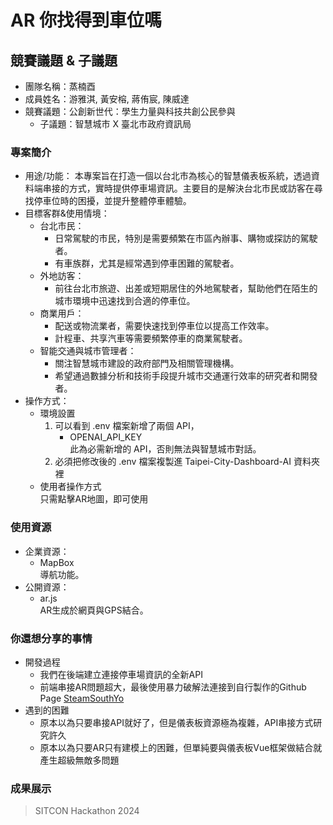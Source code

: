 # AR 你找得到車位嗎

## 競賽議題 & 子議題
- 團隊名稱：蒸楠酉
- 成員姓名：游雅淇, 黃安榕, 蔣侑宸, 陳威達
- 競賽議題：公創新世代：學生力量與科技共創公民參與
    - 子議題：智慧城市 X 臺北市政府資訊局


### 專案簡介
- 用途/功能：
    本專案旨在打造一個以台北市為核心的智慧儀表板系統，透過資料端串接的方式，實時提供停車場資訊。主要目的是解決台北市民或訪客在尋找停車位時的困擾，並提升整體停車體驗。
- 目標客群&使用情境：
    - 台北市民：
      - 日常駕駛的市民，特別是需要頻繁在市區內辦事、購物或探訪的駕駛者。
      - 有車族群，尤其是經常遇到停車困難的駕駛者。
    - 外地訪客：
      - 前往台北市旅遊、出差或短期居住的外地駕駛者，幫助他們在陌生的城市環境中迅速找到合適的停車位。
    - 商業用戶：
      - 配送或物流業者，需要快速找到停車位以提高工作效率。
      - 計程車、共享汽車等需要頻繁停車的商業駕駛者。
    - 智能交通與城市管理者：
      - 關注智慧城市建設的政府部門及相關管理機構。
      - 希望通過數據分析和技術手段提升城市交通運行效率的研究者和開發者。
- 操作方式：
    - 環境設置
        1. 可以看到 .env 檔案新增了兩個 API，
            * OPENAI_API_KEY<br>
            此為必需新增的 API，否則無法與智慧城市對話。
        2. 必須把修改後的 .env 檔案複製進 Taipei-City-Dashboard-AI 資料夾裡
    - 使用者操作方式<br>
        只需點擊AR地圖，即可使用

### 使用資源
- 企業資源：
    -  MapBox <br>
    導航功能。
- 公開資源：
    -  ar.js <br>
    AR生成於網頁與GPS結合。

### 你還想分享的事情
- 開發過程
  - 我們在後端建立連接停車場資訊的全新API
  - 前端串接AR問題超大，最後使用暴力破解法連接到自行製作的Github Page [SteamSouthYo](https://iomeow.github.io/SteamSouthYo/)
- 遇到的困難
  - 原本以為只要串接API就好了，但是儀表板資源極為複雜，API串接方式研究許久
  - 原本以為只要AR只有建模上的困難，但單純要與儀表板Vue框架做結合就產生超級無敵多問題

### 成果展示

> SITCON Hackathon 2024
